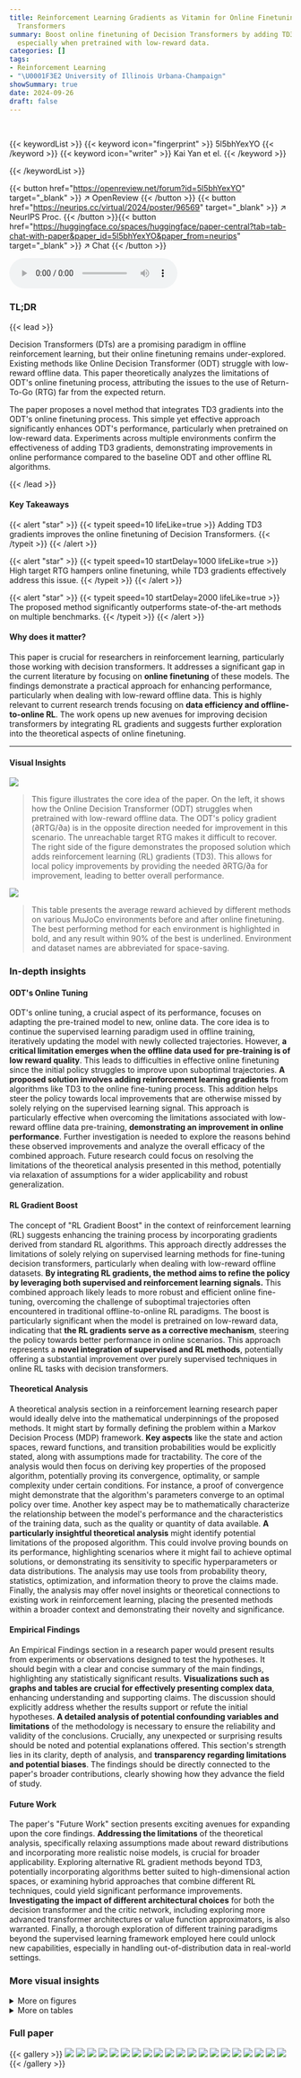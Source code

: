 ```yaml
---
title: Reinforcement Learning Gradients as Vitamin for Online Finetuning Decision
  Transformers
summary: Boost online finetuning of Decision Transformers by adding TD3 gradients,
  especially when pretrained with low-reward data.
categories: []
tags:
- Reinforcement Learning
- "\U0001F3E2 University of Illinois Urbana-Champaign"
showSummary: true
date: 2024-09-26
draft: false
---
```


<br>

{{< keywordList >}}
{{< keyword icon="fingerprint" >}} 5l5bhYexYO {{< /keyword >}}
{{< keyword icon="writer" >}} Kai Yan et el. {{< /keyword >}}
 
{{< /keywordList >}}

{{< button href="https://openreview.net/forum?id=5l5bhYexYO" target="_blank" >}}
↗ OpenReview
{{< /button >}}
{{< button href="https://neurips.cc/virtual/2024/poster/96569" target="_blank" >}}
↗ NeurIPS Proc.
{{< /button >}}{{< button href="https://huggingface.co/spaces/huggingface/paper-central?tab=tab-chat-with-paper&paper_id=5l5bhYexYO&paper_from=neurips" target="_blank" >}}
↗ Chat
{{< /button >}}



<audio controls>
    <source src="https://ai-paper-reviewer.com/5l5bhYexYO/podcast.wav" type="audio/wav">
    Your browser does not support the audio element.
</audio>


### TL;DR


{{< lead >}}

Decision Transformers (DTs) are a promising paradigm in offline reinforcement learning, but their online finetuning remains under-explored. Existing methods like Online Decision Transformer (ODT) struggle with low-reward offline data. This paper theoretically analyzes the limitations of ODT's online finetuning process, attributing the issues to the use of Return-To-Go (RTG) far from the expected return.

The paper proposes a novel method that integrates TD3 gradients into the ODT's online finetuning process. This simple yet effective approach significantly enhances ODT's performance, particularly when pretrained on low-reward data. Experiments across multiple environments confirm the effectiveness of adding TD3 gradients, demonstrating improvements in online performance compared to the baseline ODT and other offline RL algorithms.

{{< /lead >}}


#### Key Takeaways

{{< alert "star" >}}
{{< typeit speed=10 lifeLike=true >}} Adding TD3 gradients improves the online finetuning of Decision Transformers. {{< /typeit >}}
{{< /alert >}}

{{< alert "star" >}}
{{< typeit speed=10 startDelay=1000 lifeLike=true >}} High target RTG hampers online finetuning, while TD3 gradients effectively address this issue. {{< /typeit >}}
{{< /alert >}}

{{< alert "star" >}}
{{< typeit speed=10 startDelay=2000 lifeLike=true >}} The proposed method significantly outperforms state-of-the-art methods on multiple benchmarks. {{< /typeit >}}
{{< /alert >}}

#### Why does it matter?
This paper is crucial for researchers in reinforcement learning, particularly those working with decision transformers. It addresses a significant gap in the current literature by focusing on **online finetuning** of these models. The findings demonstrate a practical approach for enhancing performance, particularly when dealing with low-reward offline data. This is highly relevant to current research trends focusing on **data efficiency and offline-to-online RL**. The work opens up new avenues for improving decision transformers by integrating RL gradients and suggests further exploration into the theoretical aspects of online finetuning.

------
#### Visual Insights



![](https://ai-paper-reviewer.com/5l5bhYexYO/figures_3_1.jpg)

> This figure illustrates the core idea of the paper.  On the left, it shows how the Online Decision Transformer (ODT) struggles when pretrained with low-reward offline data. The ODT's policy gradient (∂RTG/∂a) is in the opposite direction needed for improvement in this scenario. The unreachable target RTG makes it difficult to recover.  The right side of the figure demonstrates the proposed solution which adds reinforcement learning (RL) gradients (TD3). This allows for local policy improvements by providing the needed ∂RTG/∂a for improvement, leading to better overall performance.





![](https://ai-paper-reviewer.com/5l5bhYexYO/tables_8_1.jpg)

> This table presents the average reward achieved by different methods on various MuJoCo environments before and after online finetuning.  The best performing method for each environment is highlighted in bold, and any result within 90% of the best is underlined.  Environment and dataset names are abbreviated for space-saving.





### In-depth insights


#### ODT's Online Tuning
ODT's online tuning, a crucial aspect of its performance, focuses on adapting the pre-trained model to new, online data.  The core idea is to continue the supervised learning paradigm used in offline training, iteratively updating the model with newly collected trajectories. However, **a critical limitation emerges when the offline data used for pre-training is of low reward quality**. This leads to difficulties in effective online finetuning since the initial policy struggles to improve upon suboptimal trajectories.  **A proposed solution involves adding reinforcement learning gradients** from algorithms like TD3 to the online fine-tuning process. This addition helps steer the policy towards local improvements that are otherwise missed by solely relying on the supervised learning signal. This approach is particularly effective when overcoming the limitations associated with low-reward offline data pre-training, **demonstrating an improvement in online performance**.  Further investigation is needed to explore the reasons behind these observed improvements and analyze the overall efficacy of the combined approach.  Future research could focus on resolving the limitations of the theoretical analysis presented in this method, potentially via relaxation of assumptions for a wider applicability and robust generalization.

#### RL Gradient Boost
The concept of "RL Gradient Boost" in the context of reinforcement learning (RL) suggests enhancing the training process by incorporating gradients derived from standard RL algorithms.  This approach directly addresses the limitations of solely relying on supervised learning methods for fine-tuning decision transformers, particularly when dealing with low-reward offline datasets. **By integrating RL gradients, the method aims to refine the policy by leveraging both supervised and reinforcement learning signals.** This combined approach likely leads to more robust and efficient online fine-tuning, overcoming the challenge of suboptimal trajectories often encountered in traditional offline-to-online RL paradigms. The boost is particularly significant when the model is pretrained on low-reward data, indicating that **the RL gradients serve as a corrective mechanism**, steering the policy towards better performance in online scenarios.  This approach represents a **novel integration of supervised and RL methods**, potentially offering a substantial improvement over purely supervised techniques in online RL tasks with decision transformers.

#### Theoretical Analysis
A theoretical analysis section in a reinforcement learning research paper would ideally delve into the mathematical underpinnings of the proposed methods.  It might start by formally defining the problem within a Markov Decision Process (MDP) framework.  **Key aspects** like the state and action spaces, reward functions, and transition probabilities would be explicitly stated, along with assumptions made for tractability. The core of the analysis would then focus on deriving key properties of the proposed algorithm, potentially proving its convergence, optimality, or sample complexity under certain conditions. For instance, a proof of convergence might demonstrate that the algorithm's parameters converge to an optimal policy over time. Another key aspect may be to mathematically characterize the relationship between the model's performance and the characteristics of the training data, such as the quality or quantity of data available.  **A particularly insightful theoretical analysis** might identify potential limitations of the proposed algorithm. This could involve proving bounds on its performance, highlighting scenarios where it might fail to achieve optimal solutions, or demonstrating its sensitivity to specific hyperparameters or data distributions.  The analysis may use tools from probability theory, statistics, optimization, and information theory to prove the claims made. Finally, the analysis may offer novel insights or theoretical connections to existing work in reinforcement learning, placing the presented methods within a broader context and demonstrating their novelty and significance.

#### Empirical Findings
An Empirical Findings section in a research paper would present results from experiments or observations designed to test the hypotheses.  It should begin with a clear and concise summary of the main findings, highlighting any statistically significant results.  **Visualizations such as graphs and tables are crucial for effectively presenting complex data**, enhancing understanding and supporting claims.  The discussion should explicitly address whether the results support or refute the initial hypotheses.  **A detailed analysis of potential confounding variables and limitations** of the methodology is necessary to ensure the reliability and validity of the conclusions.  Crucially, any unexpected or surprising results should be noted and potential explanations offered.  This section's strength lies in its clarity, depth of analysis, and **transparency regarding limitations and potential biases**.  The findings should be directly connected to the paper's broader contributions, clearly showing how they advance the field of study.

#### Future Work
The paper's "Future Work" section presents exciting avenues for expanding upon the core findings.  **Addressing the limitations** of the theoretical analysis, specifically relaxing assumptions made about reward distributions and incorporating more realistic noise models, is crucial for broader applicability.  Exploring alternative RL gradient methods beyond TD3, potentially incorporating algorithms better suited to high-dimensional action spaces, or examining hybrid approaches that combine different RL techniques, could yield significant performance improvements. **Investigating the impact of different architectural choices** for both the decision transformer and the critic network, including exploring more advanced transformer architectures or value function approximators, is also warranted.  Finally, a thorough exploration of different training paradigms beyond the supervised learning framework employed here could unlock new capabilities, especially in handling out-of-distribution data in real-world settings.


### More visual insights

<details>
<summary>More on figures
</summary>


![](https://ai-paper-reviewer.com/5l5bhYexYO/figures_3_2.jpg)

> This figure demonstrates the effectiveness of RL gradients in online finetuning of decision transformers by comparing DDPG, ODT, and ODT+DDPG on a simple MDP.  It shows that DDPG and ODT+DDPG quickly learn the optimal action and maximize reward, unlike ODT. The critic plots demonstrate that DDPG and ODT+DDPG accurately learn the reward function, while ODT fails to identify a hidden reward peak.


![](https://ai-paper-reviewer.com/5l5bhYexYO/figures_7_1.jpg)

> This figure shows the performance comparison of different methods on four Adroit environments (Pen, Hammer, Door, Relocate) with three different datasets (expert, cloned, human). The results indicate that TD3+ODT consistently outperforms other baselines, including ODT, PDT, TD3, DDPG+ODT, and TD3+BC.  While TD3, IQL, and TD3+ODT show decent initial performance, TD3 shows instability during online finetuning, whereas TD3+ODT demonstrates significant improvement compared to IQL.  The figure highlights the superiority of TD3+ODT, particularly when pretrained with low-reward offline data.


![](https://ai-paper-reviewer.com/5l5bhYexYO/figures_7_2.jpg)

> This figure shows the performance comparison of different methods on four robotic manipulation tasks from the Adroit environment.  Each task uses three different datasets: expert, cloned, and human. The results indicate that the proposed method (TD3+ODT) outperforms other baselines, especially during online fine-tuning.  While TD3, IQL, and TD3+ODT show decent initial performance, TD3 struggles later, whereas TD3+ODT significantly surpasses IQL's improvement.


![](https://ai-paper-reviewer.com/5l5bhYexYO/figures_8_1.jpg)

> This figure presents ablation studies on two hyperparameters: the RL coefficient α and the evaluation context length Teval.  Panel (a) shows how varying α affects the performance on two different environments, highlighting the trade-off between improved exploration and potential instability. Panel (b) demonstrates the impact of Teval on performance, illustrating the balance between utilizing sufficient contextual information and maintaining stable training.  The results suggest that carefully tuning these hyperparameters is crucial for optimal performance.


![](https://ai-paper-reviewer.com/5l5bhYexYO/figures_15_1.jpg)

> This figure presents the results of the proposed method (TD3+ODT) and several baseline methods on four Adroit robotic manipulation tasks. Each task involves three different datasets: expert, cloned, and human. The plots display the average normalized rewards over time for each method.  The results show that the TD3+ODT method consistently outperforms the baseline methods, especially in the online finetuning phase (when the policy is updated using online data collected from the environment). While methods like TD3 and IQL achieve decent performance initially, they struggle to consistently improve during online finetuning.  In contrast, TD3+ODT shows greater and more consistent gains in performance, indicating the effectiveness of adding TD3 gradients to the online finetuning of decision transformers.


![](https://ai-paper-reviewer.com/5l5bhYexYO/figures_16_1.jpg)

> This figure displays the results of the experiments using the rliable library, which provides more robust statistical analysis compared to simply using the average reward.  The results are presented for four environments (Adroit, MuJoCo, Antmaze umaze, and Antmaze medium), each showing median, interquartile mean (IQM), mean, and optimality gap across multiple runs, highlighting the improved performance of TD3+ODT over other baselines.


![](https://ai-paper-reviewer.com/5l5bhYexYO/figures_17_1.jpg)

> This figure shows the performance of different algorithms on four robotic manipulation tasks from the Adroit environment.  The x-axis represents the number of online transitions (interactions with the environment during fine-tuning), and the y-axis shows the normalized average reward.  Seven methods are compared: TD3+BC, IQL, ODT, PDT, TD3, DDPG+ODT, and TD3+ODT (the proposed method).  The figure shows that TD3+ODT consistently outperforms the baselines, especially when pre-training data has low reward.  While TD3, IQL, and TD3+ODT all perform reasonably well initially, TD3’s performance degrades during online finetuning, whereas TD3+ODT significantly improves.


![](https://ai-paper-reviewer.com/5l5bhYexYO/figures_17_2.jpg)

> This figure displays the performance of different algorithms on four robotic manipulation tasks from the Adroit environment.  Three datasets are used for each task: expert (optimal performance), cloned (imitating expert), and human.  The results show that the proposed method (TD3+ODT) significantly outperforms baseline methods like ODT and TD3+BC, particularly when starting from lower-quality cloned or human datasets.  While TD3, IQL, and TD3+ODT initially show decent results, the TD3 baseline struggles significantly during online finetuning, highlighting the effectiveness of the proposed approach (TD3+ODT).


![](https://ai-paper-reviewer.com/5l5bhYexYO/figures_18_1.jpg)

> This figure shows the training instability and the performance of a decision transformer finetuned with PPO. The left subplot shows the reward curve, indicating significant instability and poor performance. The right subplot displays the ratio of the current policy to the old policy, again revealing instability. This illustrates the difficulty of using PPO to finetune a decision transformer.


![](https://ai-paper-reviewer.com/5l5bhYexYO/figures_18_2.jpg)

> This figure shows the results of the experiments conducted on four MuJoCo environments (Hopper, HalfCheetah, Walker2d, and Ant) using different datasets (medium, medium-replay, and random).  The performance of six different methods are compared: TD3+BC, IQL, ODT, PDT, TD3, DDPG+ODT, and TD3+ODT (the proposed method). The key observation is that adding TD3 gradients significantly enhances the performance, especially when pretrained with low-reward data. In contrast, autoregressive methods like ODT and PDT struggle, particularly with random datasets, highlighting the benefit of incorporating reinforcement learning gradients in online finetuning of decision transformers.


![](https://ai-paper-reviewer.com/5l5bhYexYO/figures_19_1.jpg)

> This figure illustrates how the context length used during training and evaluation of the decision transformer model varies.  Panel (a) shows the overall architecture, highlighting how the context length (T2) during training differs from the evaluation context length (Teval). Panel (b) focuses on the distribution of context lengths (T2) during training, demonstrating that it is not perfectly uniform due to the way the model samples trajectory segments.


![](https://ai-paper-reviewer.com/5l5bhYexYO/figures_19_2.jpg)

> This figure illustrates the limitations of Online Decision Transformers (ODT) when pretrained with low-reward offline data.  ODT, using a supervised learning approach, struggles to improve because the gradient it produces (∂RTG/∂a) points in the opposite direction needed for local policy improvement (∂RTG/∂a). The figure shows how the target return-to-go (RTG) is far from the actual return, leading to poor performance. The solution proposed in the paper is to add reinforcement learning (RL) gradients (like those from TD3) to provide the necessary local improvement signal and thus improve the policy.


![](https://ai-paper-reviewer.com/5l5bhYexYO/figures_23_1.jpg)

> This figure demonstrates the relationship between the probability density function pβ(RTG|s) and the cumulative probability Prβ(RTG > Vβ(s) + c|s) under the assumption that pβ(RTG|s) is Lipschitz continuous.  It highlights how the Lipschitz condition, implying a bounded rate of change in the density function, constrains the cumulative probability. The shaded area represents a region of probability mass, and the figure uses this to visually illustrate how a bound on the rate of change in pβ(RTG|s) translates to a bound on the cumulative probability. The exclusion of the left-hand shaded area signifies that the probability mass in that region is not being considered because it could be truncated by Vβ(s).


![](https://ai-paper-reviewer.com/5l5bhYexYO/figures_23_2.jpg)

> This figure illustrates the core idea of the paper.  Online Decision Transformers (ODT) struggle when pretrained with low-reward data because the gradient of the return-to-go (RTG) with respect to the action, produced by the transformer, points in the opposite direction needed for improvement.  Adding reinforcement learning (RL) gradients, such as those from TD3, provides a local improvement signal which addresses this limitation and leads to better online finetuning performance.


![](https://ai-paper-reviewer.com/5l5bhYexYO/figures_24_1.jpg)

> This figure illustrates the core idea of the paper.  It shows how the Online Decision Transformer (ODT) fails to improve when pretrained with low-reward offline data, highlighting the contrast between the gradient provided by the decision transformer (∂RTG/∂a) and what is needed for local policy improvement (∂RTG/∂a). The figure suggests that by adding RL gradients, the agent can improve locally and achieve better performance. The left panel shows how ODT struggles with an unreachable target RTG (Returns-To-Go), while the right panel illustrates that incorporating TD3 (Twin Delayed Deep Deterministic Policy Gradient) gradients enables local improvement by using a Q-function.


![](https://ai-paper-reviewer.com/5l5bhYexYO/figures_25_1.jpg)

> This figure illustrates the core idea of the paper.  Online Decision Transformers (ODTs) struggle to improve when pretrained with low-reward data because the gradient they produce (∂RTG/∂a) works against the direction needed for local policy improvement (∂RTG/∂a).  Adding RL gradients (such as TD3) allows the agent to improve locally, even if the target RTG is far from the pretrained policy and out of distribution, leading to better overall performance.


![](https://ai-paper-reviewer.com/5l5bhYexYO/figures_28_1.jpg)

> This figure shows the performance comparison of different methods on four robotic manipulation tasks from the Adroit environment.  The x-axis represents the number of online transitions, and the y-axis represents the normalized average reward.  The results demonstrate that the proposed TD3+ODT method outperforms several baselines, including the state-of-the-art Online Decision Transformer (ODT). Notably, while TD3, IQL, and TD3+ODT exhibit decent performance initially, TD3 struggles during online finetuning, whereas TD3+ODT significantly surpasses IQL in terms of performance improvement.


![](https://ai-paper-reviewer.com/5l5bhYexYO/figures_29_1.jpg)

> This figure displays the performance comparison of different methods on four Adroit robotic manipulation tasks: Pen, Hammer, Door, and Relocate.  Each task is tested with three datasets representing different data quality: expert, cloned, and human.  The results demonstrate that adding TD3 gradients to the ODT (Online Decision Transformer) significantly boosts online finetuning performance, particularly when pretrained on low-reward offline data.  The figure showcases the average normalized reward curves over 5 different seeds for each method and dataset. Notably, while TD3, IQL, and the proposed TD3+ODT perform well initially, TD3 degrades over time, whereas TD3+ODT consistently outperforms others, highlighting the effectiveness of the proposed approach.


![](https://ai-paper-reviewer.com/5l5bhYexYO/figures_29_2.jpg)

> This figure shows the effect of training context length (T_train) on the performance of the online finetuning of a decision transformer on the Hammer-cloned-v1 environment. Different curves represent different values of T_train, showing how the length of the training context affects the learning process.  The figure demonstrates that while increasing T_train initially improves the speed of convergence, excessively long context lengths (T_train) lead to instability and fluctuations in the learning process.


![](https://ai-paper-reviewer.com/5l5bhYexYO/figures_30_1.jpg)

> The figure shows the reward curves for three MuJoCo environments (Hopper, Walker2d, and Ant) with random datasets. The x-axis represents the number of online transitions, and the y-axis represents the normalized reward. The red line shows the performance of TD3+ODT, our proposed method. The dashed line indicates the point where the main paper stopped the experiment (500K steps).  The figure demonstrates that the TD3+ODT method continues to improve even beyond the 500K step mark, suggesting significant potential for improvement with extended finetuning. The shaded area indicates the standard deviation across 5 random seeds.


![](https://ai-paper-reviewer.com/5l5bhYexYO/figures_30_2.jpg)

> This figure demonstrates the limitations of online decision transformers (ODT) when pretrained with low-reward data and how reinforcement learning (RL) gradients can improve performance.  It uses a simple MDP with a single state and continuous action space to illustrate how RL algorithms (DDPG, and DDPG combined with ODT) quickly learn to maximize reward and find optimal actions unlike the ODT that struggles. The figure also shows the learned critic function for the RL algorithms correctly approximate the reward function, while the ODT policy fails to identify a high-reward region, showcasing the benefit of incorporating RL gradients for online finetuning.


![](https://ai-paper-reviewer.com/5l5bhYexYO/figures_30_3.jpg)

> This figure shows ablation studies on the effect of different training context lengths (T_train) on the performance of the TD3+ODT algorithm in the Hammer-cloned-v1 environment.  The results reveal that a longer training context length (T_train) leads to faster convergence during the initial phase of online finetuning. However, excessively long T_train values result in training instability and performance fluctuations. The optimal T_train value appears to be a balance between capturing sufficient context for accurate decision-making and preventing instability.  The shaded regions illustrate confidence intervals across multiple experimental runs.


![](https://ai-paper-reviewer.com/5l5bhYexYO/figures_31_1.jpg)

> This figure compares the performance of different methods for online finetuning on the Adroit robotic manipulation tasks.  It shows the normalized average reward over online transitions for several methods, including the proposed TD3+ODT, as well as baselines like ODT, PDT, TD3, TD3+BC, IQL, and DDPG+ODT. The results demonstrate that TD3+ODT significantly outperforms the baselines, especially in scenarios where the offline data has low rewards.  While some other methods perform decently at the start of online finetuning, TD3+ODT shows considerably better improvement over time.


![](https://ai-paper-reviewer.com/5l5bhYexYO/figures_32_1.jpg)

> This figure presents an ablation study comparing several methods for online finetuning of decision transformers on the Adroit environment.  The goal is to determine the impact of different components on performance.  The methods compared include the original Online Decision Transformer (ODT), TD3+BC (a baseline combining TD3 and behavior cloning), TD3+RVS (using a supervised learning approach similar to the original Decision Transformer), TD3+BC with the transformer architecture from the proposed method (TD3+ODT), and the complete proposed method (TD3+ODT). The results demonstrate that only using the proposed method's architecture with TD3+BC leads to improved performance, although still below the full method.


![](https://ai-paper-reviewer.com/5l5bhYexYO/figures_32_2.jpg)

> This figure presents ablation studies to isolate the impact of the transformer architecture and the RL-via-supervised-learning (RvS) method on the overall performance. Four methods were compared: ODT (baseline), TD3+BC, TD3+RvS (both using the original TD3+BC architecture), and TD3+BC using the transformer architecture from the proposed method.  The results across four Adroit environments highlight that only the combination of TD3+BC with the transformer architecture shows some improvement, demonstrating the importance of the chosen architecture in achieving better performance than the baseline ODT.  However, even this modified TD3+BC architecture did not achieve the same results as the proposed method (TD3+ODT), further emphasizing the synergistic effect of combining both the RL gradient and the transformer.


</details>




<details>
<summary>More on tables
</summary>


![](https://ai-paper-reviewer.com/5l5bhYexYO/tables_14_1.jpg)
> This table presents the average reward achieved by different methods (TD3+BC, IQL, ODT, PDT, TD3, DDPG+ODT, and TD3+ODT) on four Adroit manipulation tasks (Pen, Hammer, Door, Relocate) before and after online finetuning. Three different datasets are used for each task: expert, cloned, and human. The best-performing method for each setting is highlighted, and any result within 90% of the best performance is underlined.  The table demonstrates the significant improvement achieved by the proposed TD3+ODT method over other approaches, especially in addressing the training instability issues encountered with DDPG.

![](https://ai-paper-reviewer.com/5l5bhYexYO/tables_15_1.jpg)
> This table presents the average reward achieved by different methods (TD3+BC, IQL, ODT, PDT, TD3, DDPG+ODT, and TD3+ODT) on various Antmaze environments (Umaze, Umaze-Diverse, Medium-Play, Medium-Diverse, Large-Play, and Large-Diverse) before and after online finetuning.  The results are summarized for each environment and dataset, indicating the final average reward and the increase achieved after finetuning.  The best-performing method for each environment and dataset is highlighted.

![](https://ai-paper-reviewer.com/5l5bhYexYO/tables_24_1.jpg)
> This table shows the size and the average and standard deviation of the normalized reward of the Adroit datasets used in the experiments.  The Adroit dataset contains four robotic manipulation tasks (Pen, Hammer, Door, Relocate) and three different data qualities (expert, cloned, human) for each task. The size column represents the number of transitions in each dataset.  The normalized reward represents the average performance achieved on that specific task/dataset by an agent.

![](https://ai-paper-reviewer.com/5l5bhYexYO/tables_25_1.jpg)
> This table presents the dataset size and the average normalized reward (along with standard deviation) for six different Antmaze environments from the D4RL benchmark.  These environments vary in terms of maze size and the diversity of starting positions and goals. The data is used in the paper's experiments to evaluate the performance of different reinforcement learning algorithms.  The table allows for a comparison of performance across environments with different levels of complexity.

![](https://ai-paper-reviewer.com/5l5bhYexYO/tables_26_1.jpg)
> This table presents the characteristics of the MuJoCo datasets used in the experiments.  For each environment (Hopper, HalfCheetah, Walker2d, Ant), three datasets are provided: medium, medium-replay, and random. The 'Size' column indicates the number of data points in each dataset. The 'Normalized Reward' column shows the average normalized reward and its standard deviation, indicating the performance level of the data within each dataset. This information is crucial for understanding the context and performance baselines of the experiments involving MuJoCo environments.

![](https://ai-paper-reviewer.com/5l5bhYexYO/tables_26_2.jpg)
> This table presents the average reward achieved by different methods before and after online finetuning on Adroit environments (Pen, Hammer, Door, Relocate). Three different datasets are used: expert, cloned, and human.  The table highlights the best-performing method for each setting and underlines results within 90% of the best performance.  The caption notes that our proposed method (TD3+ODT) significantly outperforms the baselines, especially considering DDPG+ODT's instability.

![](https://ai-paper-reviewer.com/5l5bhYexYO/tables_27_1.jpg)
> This table lists the hyperparameters used across different reinforcement learning environments in the experiments.  These parameters are consistent across all the environments and include details about the embedding dimensions, attention heads, transformer layers, dropout rate, actor optimizer, number of steps collected per epoch, actor activation function, scheduler details, critic layers, critic width, critic activation function, batch size, actor updates per epoch, online exploration noise, TD3 policy noise, TD3 noise clip, and the TD3 target update ratio.  These settings were common to ensure fair comparison across the experiments. 

![](https://ai-paper-reviewer.com/5l5bhYexYO/tables_27_2.jpg)
> This table lists the hyperparameters used in the experiments of the paper, specifically those that vary depending on the environment used.  It provides details such as the training and evaluation context lengths (Ttrain and Teval), the target return-to-go values during evaluation and online rollout (RTGeval and RTGonline), the coefficient for RL gradients (a), the discount factor (γ), the critic and actor learning rates (lrc and lra), weight decay, the number of pretraining steps, and the buffer size.  The table also notes that the return-to-go values for the Antmaze environment were adjusted due to reward shaping.

![](https://ai-paper-reviewer.com/5l5bhYexYO/tables_28_1.jpg)
> This table presents the average reward achieved by different methods (TD3+BC, IQL, ODT, PDT, TD3, DDPG+ODT, and TD3+ODT) on MuJoCo environments before and after online finetuning.  The environments tested are Hopper, HalfCheetah, Walker2d, and Ant, each with Medium, Medium-Replay, and Random datasets.  The best performing method for each environment is bolded, and results within 90% of the best are underlined. The table shows the final average reward and the improvement gained after online finetuning. The ‘final’ column indicates the average reward after online finetuning, and the value in parentheses represents the increase in reward compared to the pre-finetuning performance. This table highlights the superior performance of the proposed TD3+ODT method in several of the scenarios.

![](https://ai-paper-reviewer.com/5l5bhYexYO/tables_28_2.jpg)
> This table presents the average reward achieved by different offline-to-online reinforcement learning methods on four variants of the Maze2D environment before and after online finetuning.  The methods compared include TD3+BC, IQL, ODT, PDT, TD3, DDPG+ODT, and TD3+ODT (the proposed method). The results show the average reward achieved by each method before and after online fine-tuning, illustrating the improvement achieved by each method after the online finetuning process.  The table highlights that the TD3+ODT method, while performing slightly worse than IQL, substantially outperforms the other methods.

</details>




### Full paper

{{< gallery >}}
<img src="https://ai-paper-reviewer.com/5l5bhYexYO/1.png" class="grid-w50 md:grid-w33 xl:grid-w25" />
<img src="https://ai-paper-reviewer.com/5l5bhYexYO/2.png" class="grid-w50 md:grid-w33 xl:grid-w25" />
<img src="https://ai-paper-reviewer.com/5l5bhYexYO/3.png" class="grid-w50 md:grid-w33 xl:grid-w25" />
<img src="https://ai-paper-reviewer.com/5l5bhYexYO/4.png" class="grid-w50 md:grid-w33 xl:grid-w25" />
<img src="https://ai-paper-reviewer.com/5l5bhYexYO/5.png" class="grid-w50 md:grid-w33 xl:grid-w25" />
<img src="https://ai-paper-reviewer.com/5l5bhYexYO/6.png" class="grid-w50 md:grid-w33 xl:grid-w25" />
<img src="https://ai-paper-reviewer.com/5l5bhYexYO/7.png" class="grid-w50 md:grid-w33 xl:grid-w25" />
<img src="https://ai-paper-reviewer.com/5l5bhYexYO/8.png" class="grid-w50 md:grid-w33 xl:grid-w25" />
<img src="https://ai-paper-reviewer.com/5l5bhYexYO/9.png" class="grid-w50 md:grid-w33 xl:grid-w25" />
<img src="https://ai-paper-reviewer.com/5l5bhYexYO/10.png" class="grid-w50 md:grid-w33 xl:grid-w25" />
<img src="https://ai-paper-reviewer.com/5l5bhYexYO/11.png" class="grid-w50 md:grid-w33 xl:grid-w25" />
<img src="https://ai-paper-reviewer.com/5l5bhYexYO/12.png" class="grid-w50 md:grid-w33 xl:grid-w25" />
<img src="https://ai-paper-reviewer.com/5l5bhYexYO/13.png" class="grid-w50 md:grid-w33 xl:grid-w25" />
<img src="https://ai-paper-reviewer.com/5l5bhYexYO/14.png" class="grid-w50 md:grid-w33 xl:grid-w25" />
<img src="https://ai-paper-reviewer.com/5l5bhYexYO/15.png" class="grid-w50 md:grid-w33 xl:grid-w25" />
<img src="https://ai-paper-reviewer.com/5l5bhYexYO/16.png" class="grid-w50 md:grid-w33 xl:grid-w25" />
<img src="https://ai-paper-reviewer.com/5l5bhYexYO/17.png" class="grid-w50 md:grid-w33 xl:grid-w25" />
<img src="https://ai-paper-reviewer.com/5l5bhYexYO/18.png" class="grid-w50 md:grid-w33 xl:grid-w25" />
<img src="https://ai-paper-reviewer.com/5l5bhYexYO/19.png" class="grid-w50 md:grid-w33 xl:grid-w25" />
<img src="https://ai-paper-reviewer.com/5l5bhYexYO/20.png" class="grid-w50 md:grid-w33 xl:grid-w25" />
{{< /gallery >}}